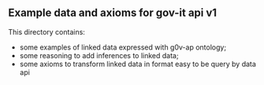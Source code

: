 Example data and axioms for gov-it api v1
---------------------------------------

This directory contains:

- some examples of linked data expressed with g0v-ap ontology;
- some reasoning to add inferences to linked data;
- some axioms to transform linked data in format easy to be query by data api
